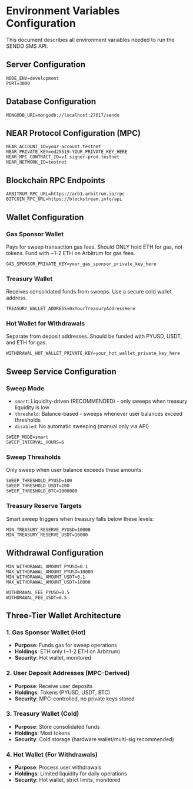 # Environment Variables Configuration

This document describes all environment variables needed to run the SENDO SMS API.

## Server Configuration

```env
NODE_ENV=development
PORT=3000
```

## Database Configuration

```env
MONGODB_URI=mongodb://localhost:27017/sendo
```

## NEAR Protocol Configuration (MPC)

```env
NEAR_ACCOUNT_ID=your-account.testnet
NEAR_PRIVATE_KEY=ed25519:YOUR_PRIVATE_KEY_HERE
NEAR_MPC_CONTRACT_ID=v1.signer-prod.testnet
NEAR_NETWORK_ID=testnet
```

## Blockchain RPC Endpoints

```env
ARBITRUM_RPC_URL=https://arb1.arbitrum.io/rpc
BITCOIN_RPC_URL=https://blockstream.info/api
```

## Wallet Configuration

### Gas Sponsor Wallet
Pays for sweep transaction gas fees. Should ONLY hold ETH for gas, not tokens.
Fund with ~1-2 ETH on Arbitrum for gas fees.

```env
GAS_SPONSOR_PRIVATE_KEY=your_gas_sponsor_private_key_here
```

### Treasury Wallet
Receives consolidated funds from sweeps. Use a secure cold wallet address.

```env
TREASURY_WALLET_ADDRESS=0xYourTreasuryAddressHere
```

### Hot Wallet for Withdrawals
Separate from deposit addresses. Should be funded with PYUSD, USDT, and ETH for gas.

```env
WITHDRAWAL_HOT_WALLET_PRIVATE_KEY=your_hot_wallet_private_key_here
```

## Sweep Service Configuration

### Sweep Mode
- `smart`: Liquidity-driven (RECOMMENDED) - only sweeps when treasury liquidity is low
- `threshold`: Balance-based - sweeps whenever user balances exceed thresholds
- `disabled`: No automatic sweeping (manual only via API)

```env
SWEEP_MODE=smart
SWEEP_INTERVAL_HOURS=6
```

### Sweep Thresholds
Only sweep when user balance exceeds these amounts:

```env
SWEEP_THRESHOLD_PYUSD=100
SWEEP_THRESHOLD_USDT=100
SWEEP_THRESHOLD_BTC=1000000
```

### Treasury Reserve Targets
Smart sweep triggers when treasury falls below these levels:

```env
MIN_TREASURY_RESERVE_PYUSD=10000
MIN_TREASURY_RESERVE_USDT=10000
```

## Withdrawal Configuration

```env
MIN_WITHDRAWAL_AMOUNT_PYUSD=0.1
MAX_WITHDRAWAL_AMOUNT_PYUSD=10000
MIN_WITHDRAWAL_AMOUNT_USDT=0.1
MAX_WITHDRAWAL_AMOUNT_USDT=10000

WITHDRAWAL_FEE_PYUSD=0.5
WITHDRAWAL_FEE_USDT=0.5
```

## Three-Tier Wallet Architecture

### 1. Gas Sponsor Wallet (Hot)
- **Purpose**: Funds gas for sweep operations
- **Holdings**: ETH only (~1-2 ETH on Arbitrum)
- **Security**: Hot wallet, monitored

### 2. User Deposit Addresses (MPC-Derived)
- **Purpose**: Receive user deposits
- **Holdings**: Tokens (PYUSD, USDT, BTC)
- **Security**: MPC-controlled, no private keys stored

### 3. Treasury Wallet (Cold)
- **Purpose**: Store consolidated funds
- **Holdings**: Most tokens
- **Security**: Cold storage (hardware wallet/multi-sig recommended)

### 4. Hot Wallet (For Withdrawals)
- **Purpose**: Process user withdrawals
- **Holdings**: Limited liquidity for daily operations
- **Security**: Hot wallet, strict limits, monitored



